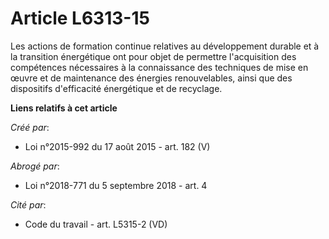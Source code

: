 # Article L6313-15

Les actions de formation continue relatives au développement durable et à la transition énergétique ont pour objet de
permettre l'acquisition des compétences nécessaires à la connaissance des techniques de mise en œuvre et de maintenance des
énergies renouvelables, ainsi que des dispositifs d'efficacité énergétique et de recyclage.

**Liens relatifs à cet article**

_Créé par_:

  - Loi n°2015-992 du 17 août 2015 - art. 182 (V)

_Abrogé par_:

  - Loi n°2018-771 du 5 septembre 2018 - art. 4

_Cité par_:

  - Code du travail - art. L5315-2 (VD)
